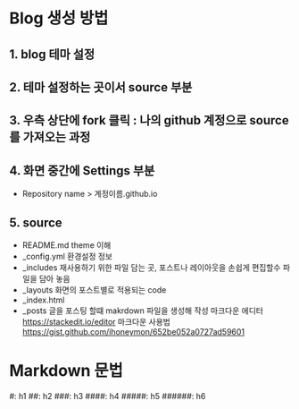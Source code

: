 # Blog 생성 방법

## 1. blog 테마 설정

## 2. 테마 설정하는 곳이서 source 부분

## 3. 우측 상단에 fork 클릭 : 나의 github 계정으로 source를 가져오는 과정

## 4. 화면 중간에 Settings 부분 
   - Repository name > 계정이름.github.io

## 5. source
 - README.md  theme 이해
 - _config.yml 환경설정 정보
 - _includes 재사용하기 위한 파일 담는 곳, 포스트나 레이아웃을 손쉽게 편집할수 파일을 담아 놓음
 - _layouts 화면의 포스트별로 적용되는 code 
 - _index.html  
 - _posts 글을 포스팅 할떄 makrdown 파일을 생성해 작성
   마크다운 에디터 https://stackedit.io/editor
   마크다운 사용법 https://gist.github.com/ihoneymon/652be052a0727ad59601


# Markdown 문법
#: h1
##: h2
###: h3
####: h4
#####: h5
######: h6

